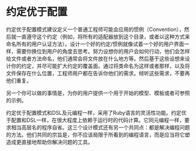 # 约定优于配置

约定优于配置模式建议定义一个普通工程师可能会应用的惯例（Convention），然后就一直遵守这个约定（例如，将所有的适配器放到这个目录，或者以这种方式来命名所有的用户认证方法）。设计一个好的约定/惯例就像试着一个好的用户界面一样，需要你换位到用户的角度去思考。努力设想你的用户会如何行动，他们会怎样给文件或者方法命名，他们通常会将文件放在什么地方等。然后基于这些设想来设计你的约定，并尽可能扩大约定的覆盖面。通过将类命名为这样或者那样，以及将文件保存在什么位置，工程师用户都在告诉你他们的需求。倾听这些需求，不要再他们重复。

另一个你可以做的事情是，为你的用户提供一个用于开始的模型、模板或者可参照的示例。

约定优于配置模式和DSL及元编程一样，采用了Ruby语言的灵活性功能。约定优于配置和DSL一样，在很大程度上依赖于运行时的代码计算。它同元编程一样，要求相当高层名的程序自省。这三个设计模式还有另一个共同点：都是解决编程问题的方法。他们共同的宗旨是，你不应该局限于所看到的编程语言，而是应当将它塑造成更直接地帮助你解决问题的工具。

